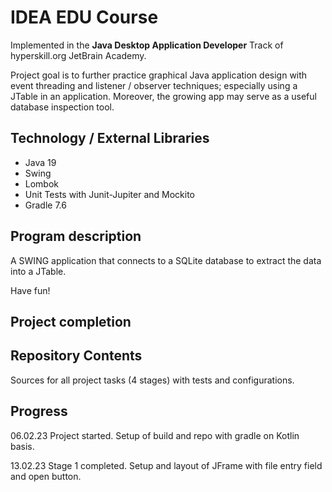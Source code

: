 # IDEA EDU Course

Implemented in the <b>Java Desktop Application Developer</b> Track of hyperskill.org JetBrain Academy.  

Project goal is to further practice graphical Java application design with event threading and
listener / observer techniques; especially using a JTable in an application. Moreover, the growing
app may serve as a useful database inspection tool.

## Technology / External Libraries

- Java 19
- Swing
- Lombok
- Unit Tests with Junit-Jupiter and Mockito
- Gradle 7.6

## Program description

A SWING application that connects to a SQLite database to extract the data into a JTable.

Have fun!

## Project completion

[//]: # (Project was completed on 19.06.23.)

## Repository Contents

Sources for all project tasks (4 stages) with tests and configurations.

## Progress

06.02.23 Project started. Setup of build and repo with gradle on Kotlin basis.

13.02.23 Stage 1 completed. Setup and layout of JFrame with file entry field and open button.

